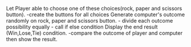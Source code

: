 Let Player able to choose one of these choices(rock, paper and scissors button).
    -create the buttons for all choices 
Generate computer's outcome randomly on rock, paper and scissors button.
    - divide each outcome possibility equally 
    - call if else condition
Display the end result (Win,Lose,Tie) condition.
    -compare the outcome of player and computer then show the result.